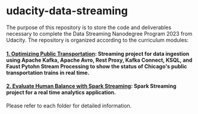 # udacity-data-streaming
The purpose of this repository is to store the code and deliverables necessary to complete the Data Streaming Nanodegree Program 2023 from Udacity. The repository is organized according to the curriculum modules:

#### [1. Optimizing Public Transportation](https://github.com/mcanabrava/udacity-data-streaming/tree/main/1.%20Optimizing%20Public%20Transportation): Streaming project for data ingestion using Apache Kafka, Apache Avro, Rest Proxy, Kafka Connect, KSQL, and Faust Pytohn Stream Processing to show the status of Chicago's public transportation trains in real time.

#### [2. Evaluate Human Balance with Spark Streaming](https://github.com/mcanabrava/udacity-data-streaming/tree/main/2.%20Evaluate%20Human%20Balance%20with%20Spark%20Streaming): Spark Streaming project for a real time analytics application.

Please refer to each folder for detailed information.
